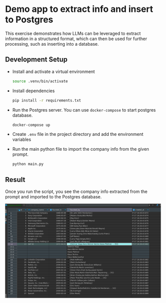 # Demo app to extract info and insert to Postgres

This exercise demonstrates how LLMs can be leveraged to extract information in a structured format, which can then be used for further processing, such as inserting into a database.

## Development Setup

- Install and activate a virtual environment

  ```sh
  source .venv/bin/activate
  ```

- Install dependencies

  ```sh
  pip install -r requirements.txt
  ```

- Run the Postgres server. You can use `docker-compose` to start postgres database.

  ```sh
  docker-compose up
  ```

- Create `.env` file in the project directory and add the environment variables

- Run the main python file to import the company info from the given prompt.

  ```sh
  python main.py
  ```

## Result

Once you run the script, you see the company info extracted from the prompt and imported to the Postgres database.

![Result](image.png)
